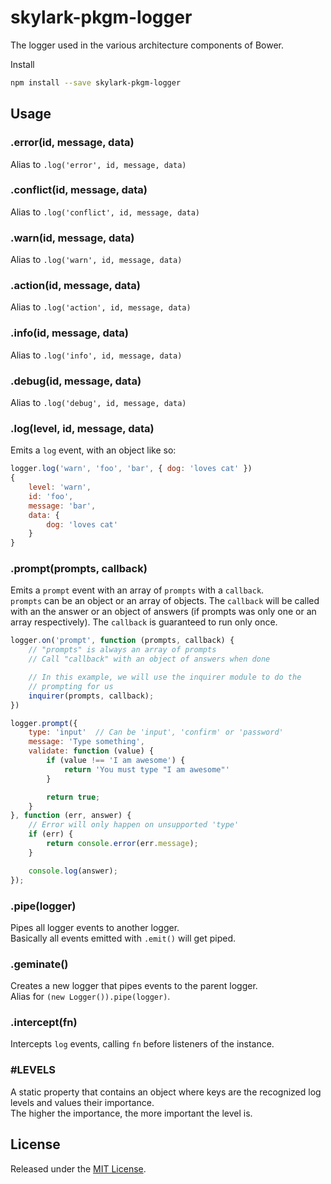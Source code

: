# skylark-pkgm-logger

The logger used in the various architecture components of Bower.

Install

```sh
npm install --save skylark-pkgm-logger
```


## Usage

### .error(id, message, data)

Alias to `.log('error', id, message, data)`


### .conflict(id, message, data)

Alias to `.log('conflict', id, message, data)`


### .warn(id, message, data)

Alias to `.log('warn', id, message, data)`


### .action(id, message, data)

Alias to `.log('action', id, message, data)`


### .info(id, message, data)

Alias to `.log('info', id, message, data)`


### .debug(id, message, data)

Alias to `.log('debug', id, message, data)`


### .log(level, id, message, data)

Emits a `log` event, with an object like so:

```js
logger.log('warn', 'foo', 'bar', { dog: 'loves cat' })
{
    level: 'warn',
    id: 'foo',
    message: 'bar',
    data: {
        dog: 'loves cat'
    }
}
```


### .prompt(prompts, callback)

Emits a `prompt` event with an array of `prompts` with a `callback`.   
`prompts` can be an object or an array of objects. The `callback` will be called with an
the answer or an object of answers (if prompts was only one or an array respectively).
The `callback` is guaranteed to run only once.

```js
logger.on('prompt', function (prompts, callback) {
    // "prompts" is always an array of prompts
    // Call "callback" with an object of answers when done

    // In this example, we will use the inquirer module to do the
    // prompting for us
    inquirer(prompts, callback);
})

logger.prompt({
    type: 'input'  // Can be 'input', 'confirm' or 'password'
    message: 'Type something',
    validate: function (value) {
        if (value !== 'I am awesome') {
            return 'You must type "I am awesome"'
        }

        return true;
    }
}, function (err, answer) {
    // Error will only happen on unsupported 'type'
    if (err) {
        return console.error(err.message);
    }

    console.log(answer);
});


```


### .pipe(logger)

Pipes all logger events to another logger.   
Basically all events emitted with `.emit()` will get piped.


### .geminate()

Creates a new logger that pipes events to the parent logger.   
Alias for `(new Logger()).pipe(logger)`.


### .intercept(fn)

Intercepts `log` events, calling `fn` before listeners of the instance.


### #LEVELS

A static property that contains an object where keys are the recognized log levels and values their importance.   
The higher the importance, the more important the level is.


## License

Released under the [MIT License](http://www.opensource.org/licenses/mit-license.php).
